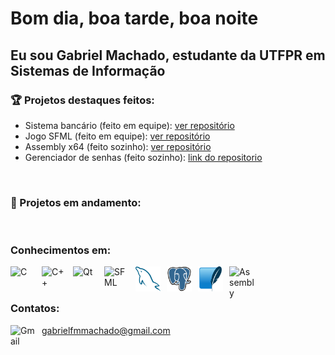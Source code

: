 <h1>Bom dia, boa tarde, boa noite</h1>
<h2>Eu sou Gabriel Machado, estudante da UTFPR em Sistemas de Informação</h2>

<h3>🏆 Projetos destaques feitos:</h3>
<ul>
  <li> Sistema bancário (feito em equipe): <a href="https://github.com/GabFMM/SistemaBancario.git"> ver repositório </a> </li>
  <li> Jogo SFML (feito em equipe): <a href="https://github.com/GabFMM/Jogo_TecProg.git"> ver repositório </a> </li>
  <li> Assembly x64 (feito sozinho): <a href="https://github.com/GabFMM/Projetos-Assembly-x64.git"> ver repositório </a> </li>
  <li> Gerenciador de senhas (feito sozinho): <a href="https://github.com/GabFMM/Gerenciador_de_senhas.git"> link do repositorio </a> </li>
</ul>
<br>
<h3>🚧 Projetos em andamento:</h3>
<ul>

</ul>
<br>
<h3>Conhecimentos em:</h3>
<img align="left" alt="C" width="40px" style="padding-right:10px;" src=https://cdn.jsdelivr.net/gh/devicons/devicon@latest/icons/c/c-original.svg>
<img align="left" alt="C++" width="40px" style="padding-right:10px;" src="https://cdn.jsdelivr.net/gh/devicons/devicon@latest/icons/cplusplus/cplusplus-original.svg">
<img align="left" alt="Qt"  width="40px" style="padding-right:10px;" src="https://cdn.jsdelivr.net/gh/devicons/devicon@latest/icons/qt/qt-original.svg" />
<img align="left" alt="SFML" width="40px" style="padding-right:10px" src="https://www.sfml-dev.org/download/goodies/sfml-icon.svg" />
<img align="left" alt="MySQL" width="40px" style="padding-right:10px" src="https://github.com/devicons/devicon/blob/v2.17.0/icons/mysql/mysql-original.svg" />
<img align="left" alt="PostgreSQL" width="40px" style="padding-right:10px" src="https://github.com/devicons/devicon/blob/v2.17.0/icons/postgresql/postgresql-original.svg" />
<img align="left" alt="SQLite" width="40px" style="padding-right:10px" src="https://github.com/devicons/devicon/blob/v2.17.0/icons/sqlite/sqlite-original.svg" />
<img align="left" alt="Assembly" width="40px" style="padding-right:10px" src="https://user-images.githubusercontent.com/103866722/177873824-ac727cae-29d5-406d-87de-93bb2bf21f02.png"/>
<br><br>
<h3>Contatos:</h3>
<img align="left" alt="Gmail" width="40px" style="padding-right:10px" src="https://upload.wikimedia.org/wikipedia/commons/7/7e/Gmail_icon_%282020%29.svg"/>
<p><a href="mailto:gabrielfmmachado@gmail.com">gabrielfmmachado@gmail.com</a></p>

